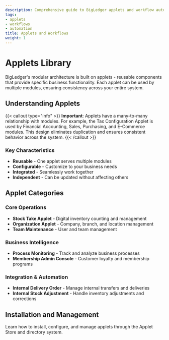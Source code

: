 ```yaml
---
description: Comprehensive guide to BigLedger applets and workflow automation
tags:
- applets
- workflows
- automation
title: Applets and Workflows
weight: 1
---
```



# Applets Library

BigLedger's modular architecture is built on applets - reusable components that provide specific business functionality. Each applet can be used by multiple modules, ensuring consistency across your entire system.

## Understanding Applets

{{< callout type="info" >}}
**Important**: Applets have a many-to-many relationship with modules. For example, the Tax Configuration Applet is used by Financial Accounting, Sales, Purchasing, and E-Commerce modules. This design eliminates duplication and ensures consistent behavior across the system.
{{< /callout >}}

### Key Characteristics
- **Reusable** - One applet serves multiple modules
- **Configurable** - Customize to your business needs
- **Integrated** - Seamlessly work together
- **Independent** - Can be updated without affecting others

## Applet Categories

### Core Operations
- **Stock Take Applet** - Digital inventory counting and management
- **Organization Applet** - Company, branch, and location management
- **Team Maintenance** - User and team management

### Business Intelligence
- **Process Monitoring** - Track and analyze business processes
- **Membership Admin Console** - Customer loyalty and membership programs

### Integration & Automation
- **Internal Delivery Order** - Manage internal transfers and deliveries
- **Internal Stock Adjustment** - Handle inventory adjustments and corrections

## Installation and Management

Learn how to install, configure, and manage applets through the Applet Store and directory system.
